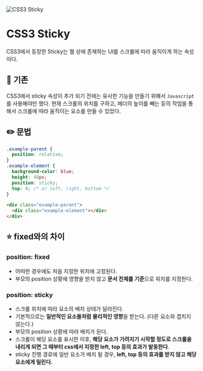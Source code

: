 ![CSS3 Sticky](https://i.imgur.com/IzZjOqL.gif)
# CSS3 Sticky
CSS3에서 등장한 Sticky는 웹 상에 존재하는 UI를 스크롤에 따라 움직이게 하는 속성이다.
## 💾 기존
CSS3에서 sticky 속성이 추가 되기 전에는 유사한 기능을 만들기 위해서 ```Javascript```를 사용해야만 했다.
현재 스크롤의 위치를 구하고, 헤더의 높이를 빼는 등의 작업을 통해서 스크롤에 따라 움직이는 요소를 만들 수 있었다.
## ✏️ 문법
```css
.example-parent {
  position: relative;
}
.example-element {
  background-color: blue;
  height: 40px;
  position: sticky;
  top: 0; /* or left, right, bottom */
}
```
```html
<div class="example-parent">
  <div class="example-element"></div>
</div>
```
## ⭐️ fixed와의 차이
### position: fixed
- 어떠한 경우에도 처음 지정한 위치에 고정된다.
- 부모의 position 상황에 영향을 받지 않고 **문서 전체를 기준**으로 위치를 지정한다.
### position: sticky
- 스크롤 위치에 따라 요소의 배치 상태가 달라진다.
- 기본적으로는 **일반적인 요소들처럼 물리적인 영향**을 받는다. (다른 요소와 겹치지 않는다.)
- 부모의 position 상황에 따라 배치가 된다.
- 스크롤이 해당 요소를 표시한 이후, **해당 요소가 가려지기 시작할 정도로 스크롤을 내리게 되면 그 때부터 css에서 지정한 left, top 등의 효과가 발동한다**.
- sticky 진행 경로에 일반 요소가 배치 될 경우, **left, top 등의 효과를 받지 않고 해당 요소에게 밀린다.**